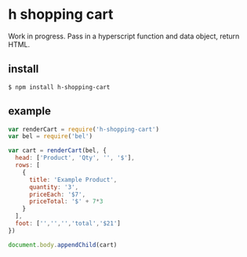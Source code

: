 # h shopping cart

Work in progress. Pass in a hyperscript function and data object, return HTML.


## install

    $ npm install h-shopping-cart


## example

```js
var renderCart = require('h-shopping-cart')
var bel = require('bel')

var cart = renderCart(bel, {
  head: ['Product', 'Qty', '', '$'],
  rows: [
    {
      title: 'Example Product',
      quantity: '3',
      priceEach: '$7',
      priceTotal: '$' + 7*3
    }
  ],
  foot: ['','','','total','$21']
})

document.body.appendChild(cart)
```
